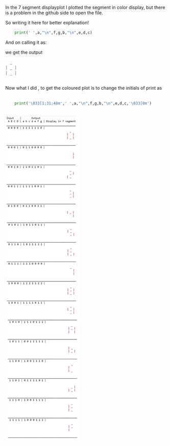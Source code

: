 In the 7 segment displayplot I plotted the segment in color display,
but there is a problem in the github side to open the file.

So writing it here for better explanation!

```python
    print(' ',a,"\n",f,g,b,"\n",e,d,c)
```
      
And on calling it as:

 we get the output

```python
  _ 
| _ | 
| _ |
           
```


Now what I did , to get the coloured plot is to change the initials of print as 




```python
        
    print('\033[1;31;48m',' ',a,"\n",f,g,b,"\n",e,d,c,'\033[0m')
    
```
      
<img align=center src="https://github.com/Chaks1603/Python-Assignments/blob/main/Logic_Tables/img/bcd.png">
